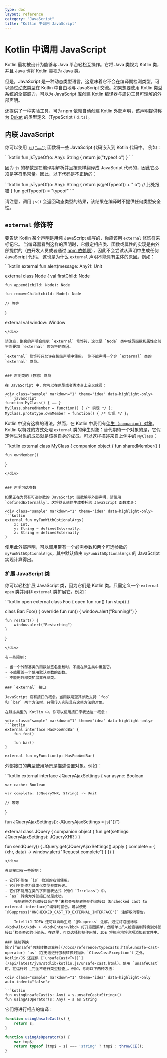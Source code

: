 ```yaml
---
type: doc
layout: reference
category: "JavaScript"
title: "Kotlin 中调用 JavaScript"
---
```


# Kotlin 中调用 JavaScript

Kotlin 最初被设计为能够与 Java 平台轻松互操作。它将 Java 类视为 Kotlin 类，并且 Java 也将 Kotlin 类视为 Java 类。

但是，JavaScript 是一种动态类型语言，这意味着它不会在编译期检测类型。可以通过[动态](dynamic-type.html)类型在 Kotlin 中自由地与 JavaScript 交流。如果想要使用 Kotlin 类型系统的全部威力，可以为 JavaScript 库创建 Kotlin 编译器与周边工具可理解的外部声明。

还提供了一种实验工具，可为 npm 依赖自动创建 Kotlin 外部声明，该声明提供称为 [Dukat](js-external-declarations-with-dukat.html) 的类型定义（TypeScript / `d.ts`）。

## 内联 JavaScript

你可以使用 [`js("……")`](https://kotlinlang.org/api/latest/jvm/stdlib/kotlin.js/js.html) 函数将一些 JavaScript 代码嵌入到 Kotlin 代码中。
例如：

<div class="sample" markdown="1" theme="idea" data-highlight-only>
```kotlin
fun jsTypeOf(o: Any): String {
    return js("typeof o")
}
```
</div>

因为 `js` 的参数是在编译期解析并且按原样翻译成 JavaScript 代码的，因此它必须是字符串常量。因此，以下代码是不正确的：

<div class="sample" markdown="1" theme="idea" data-highlight-only>
```kotlin
fun jsTypeOf(o: Any): String {
    return js(getTypeof() + " o") // 此处报错
}
fun getTypeof() = "typeof"
```
</div>

请注意，调用 `js()` 会返回动态类型的结果，该结果在编译时不提供任何类型安全性。

## `external` 修饰符

要告诉 Kotlin 某个声明是用纯 JavaScript 编写的，你应该用 `external` 修饰符来标记它。
当编译器看到这样的声明时，它假定相应类、函数或属性的实现是由外部提供的（由开发人员或者通过 [npm 依赖项](js-project-setup.html#npm-dependencies)），因此不会尝试从声明中生成任何 JavaScript 代码。
这也是为什么 `external` 声明不能具有主体的原因。例如：

<div class="sample" markdown="1" theme="idea" data-highlight-only>
```kotlin
external fun alert(message: Any?): Unit

external class Node {
    val firstChild: Node

    fun append(child: Node): Node

    fun removeChild(child: Node): Node

    // 等等
}

external val window: Window
```
</div>

请注意，嵌套的声明会继承 `external` 修饰符，这也是 `Node` 类中成员函数和属性之前不需要加 `external` 修饰符的原因。

`external` 修饰符只允许在包级声明中使用。 你不能声明一个非 `external` 类的 `external` 成员。


### 声明类的（静态）成员

在 JavaScript 中，你可以在原型或者类本身上定义成员：

<div class="sample" markdown="1" theme="idea" data-highlight-only>
``` javascript
function MyClass() { …… }
MyClass.sharedMember = function() { /* 实现 */ };
MyClass.prototype.ownMember = function() { /* 实现 */ };
```
</div>

Kotlin 中没有这样的语法。然而，在 Kotlin 中我们有[伴生（`companion`）对象](object-declarations.html#companion-objects)。Kotlin 以特殊的方式处理
`external` 类的伴生对象：替代期待一个对象的是，它假定伴生对象的成员就是该类自身的成员。可以这样描述来自上例中的 `MyClass`：

<div class="sample" markdown="1" theme="idea" data-highlight-only>
```kotlin
external class MyClass {
    companion object {
        fun sharedMember()
    }

    fun ownMember()
}
```
</div>


### 声明可选参数

如果正在为具有可选参数的 JavaScript 函数编写外部声明，请使用 `definedExternally`。这将默认值的生成委托给 JavaScript 函数本身：

<div class="sample" markdown="1" theme="idea" data-highlight-only>
```kotlin
external fun myFunWithOptionalArgs(
    x: Int,
    y: String = definedExternally,
    z: String = definedExternally
)
```
</div>

使用此外部声明，可以调用带有一个必需参数和两个可选参数的 `myFunWithOptionalArgs`，其中默认值由 `myFunWithOptionalArgs` 的 JavaScript 实现计算得出。


### 扩展 JavaScript 类

你可以轻松扩展 JavaScript 类，因为它们是 Kotlin 类。只需定义一个 `external open` 类并用<!--
-->非 `external` 类扩展它。例如：

<div class="sample" markdown="1" theme="idea" data-highlight-only>
```kotlin
open external class Foo {
    open fun run()
    fun stop()
}

class Bar: Foo() {
    override fun run() {
        window.alert("Running!")
    }

    fun restart() {
        window.alert("Restarting")
    }
}
```
</div>

有一些限制：

- 当一个外部基类的函数被签名重载时，不能在派生类中覆盖它。
- 不能覆盖一个使用默认参数的函数。
- 不能用外部类扩展非外部类。

### `external` 接口

JavaScript 没有接口的概念。当函数期望其参数支持 `foo`
和 `bar` 两个方法时，只需传入实际具有这些方法的对象。

在静态类型的 Kotlin 中，你可以使用接口来表达这一概念：

<div class="sample" markdown="1" theme="idea" data-highlight-only>
```kotlin
external interface HasFooAndBar {
    fun foo()

    fun bar()
}

external fun myFunction(p: HasFooAndBar)
```
</div>

外部接口的典型使用场景是描述设置对象。例如：

<div class="sample" markdown="1" theme="idea" data-highlight-only auto-indent="false">
```kotlin
external interface JQueryAjaxSettings {
    var async: Boolean

    var cache: Boolean

    var complete: (JQueryXHR, String) -> Unit

    // 等等
}

fun JQueryAjaxSettings(): JQueryAjaxSettings = js("{}")

external class JQuery {
    companion object {
        fun get(settings: JQueryAjaxSettings): JQueryXHR
    }
}

fun sendQuery() {
    JQuery.get(JQueryAjaxSettings().apply {
        complete = { (xhr, data) ->
            window.alert("Request complete")
        }
    })
}
```
</div>

外部接口有一些限制：

- 它们不能在 `is` 检测的右侧使用。
- 它们不能作为具体化类型参数传递。
- 它们不能用在类的字面值表达式（例如 `I::class`）中。
- `as` 转换为外部接口总是成功。
    强制转换为外部接口会产生“未检查强制转换到外部接口（Unchecked cast to external interface）”编译时警告。可以使用 `@Suppress("UNCHECKED_CAST_TO_EXTERNAL_INTERFACE")` 注解取消警告。

    IntelliJ IDEA 还可以自动生成 `@Suppress` 注解。通过灯泡图标或 <kbd>Alt</kbd> + <kbd>Enter</kbd> 打开意图菜单，然后单击“未检查强制转换到外部接口”检查旁边的小箭头。在这里，可以选择抑制作用域，IDE 将相应地将注解添加到文件中。

### 强制转换
除了[“unsafe”强制转换运算符](/docs/reference/typecasts.html#unsafe-cast-operator) `as`（在无法进行强制转换时抛出 `ClassCastException`）之外，Kotlin/JS 还提供 [`unsafeCast<T>()`](/api/latest/jvm/stdlib/kotlin.js/unsafe-cast.html)。使用 `unsafeCast` 时，在运行时 _完全不进行类型检查_。例如，考虑以下两种方法：

<div class="sample" markdown="1" theme="idea" data-highlight-only auto-indent="false">

```kotlin
fun usingUnsafeCast(s: Any) = s.unsafeCast<String>()
fun usingAsOperator(s: Any) = s as String
```
</div>

它们将进行相应的编译：
<div class="sample" markdown="1" theme="idea" mode="java">

``` javascript
function usingUnsafeCast(s) {
    return s;
}

function usingAsOperator(s) {
    var tmp$;
    return typeof (tmp$ = s) === 'string' ? tmp$ : throwCCE();
}
```

</div>
